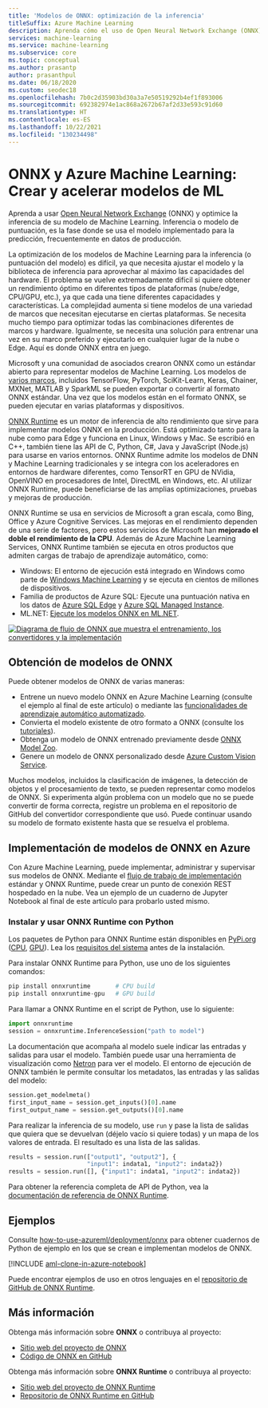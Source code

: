 ```yaml
---
title: 'Modelos de ONNX: optimización de la inferencia'
titleSuffix: Azure Machine Learning
description: Aprenda cómo el uso de Open Neural Network Exchange (ONNX) puede ayudarle a optimizar la inferencia del modelo de Machine Learning.
services: machine-learning
ms.service: machine-learning
ms.subservice: core
ms.topic: conceptual
ms.author: prasantp
author: prasanthpul
ms.date: 06/18/2020
ms.custom: seodec18
ms.openlocfilehash: 7b0c2d35903bd30a3a7e50519292b4ef1f893006
ms.sourcegitcommit: 692382974e1ac868a2672b67af2d33e593c91d60
ms.translationtype: HT
ms.contentlocale: es-ES
ms.lasthandoff: 10/22/2021
ms.locfileid: "130234498"
---
```

# <a name="onnx-and-azure-machine-learning-create-and-accelerate-ml-models"></a>ONNX y Azure Machine Learning: Crear y acelerar modelos de ML

Aprenda a usar [Open Neural Network Exchange](https://onnx.ai) (ONNX) y optimice la inferencia de su modelo de Machine Learning. Inferencia o modelo de puntuación, es la fase donde se usa el modelo implementado para la predicción, frecuentemente en datos de producción. 

La optimización de los modelos de Machine Learning para la inferencia (o puntuación del modelo) es difícil, ya que necesita ajustar el modelo y la biblioteca de inferencia para aprovechar al máximo las capacidades del hardware. El problema se vuelve extremadamente difícil si quiere obtener un rendimiento óptimo en diferentes tipos de plataformas (nube/edge, CPU/GPU, etc.), ya que cada una tiene diferentes capacidades y características. La complejidad aumenta si tiene modelos de una variedad de marcos que necesitan ejecutarse en ciertas plataformas. Se necesita mucho tiempo para optimizar todas las combinaciones diferentes de marcos y hardware. Igualmente, se necesita una solución para entrenar una vez en su marco preferido y ejecutarlo en cualquier lugar de la nube o Edge. Aquí es donde ONNX entra en juego.

Microsoft y una comunidad de asociados crearon ONNX como un estándar abierto para representar modelos de Machine Learning. Los modelos de [varios marcos](https://onnx.ai/supported-tools), incluidos TensorFlow, PyTorch, SciKit-Learn, Keras, Chainer, MXNet, MATLAB y SparkML se pueden exportar o convertir al formato ONNX estándar. Una vez que los modelos están en el formato ONNX, se pueden ejecutar en varias plataformas y dispositivos.

[ONNX Runtime](https://onnxruntime.ai) es un motor de inferencia de alto rendimiento que sirve para implementar modelos ONNX en la producción. Está optimizado tanto para la nube como para Edge y funciona en Linux, Windows y Mac. Se escribió en C++, también tiene las API de C, Python, C#, Java y JavaScript (Node.js) para usarse en varios entornos. ONNX Runtime admite los modelos de DNN y Machine Learning tradicionales y se integra con los aceleradores en entornos de hardware diferentes, como TensorRT en GPU de NVidia, OpenVINO en procesadores de Intel, DirectML en Windows, etc. Al utilizar ONNX Runtime, puede beneficiarse de las amplias optimizaciones, pruebas y mejoras de producción.

ONNX Runtime se usa en servicios de Microsoft a gran escala, como Bing, Office y Azure Cognitive Services. Las mejoras en el rendimiento dependen de una serie de factores, pero estos servicios de Microsoft han __mejorado el doble el rendimiento de la CPU__. Además de Azure Machine Learning Services, ONNX Runtime también se ejecuta en otros productos que admiten cargas de trabajo de aprendizaje automático, como:
+ Windows: El entorno de ejecución está integrado en Windows como parte de [Windows Machine Learning](/windows/ai/windows-ml/) y se ejecuta en cientos de millones de dispositivos. 
+ Familia de productos de Azure SQL: Ejecute una puntuación nativa en los datos de [Azure SQL Edge](../azure-sql-edge/onnx-overview.md) y [Azure SQL Managed Instance](../azure-sql/managed-instance/machine-learning-services-overview.md).
+ ML.NET: [Ejecute los modelos ONNX en ML.NET](/dotnet/machine-learning/tutorials/object-detection-onnx).


[![Diagrama de flujo de ONNX que muestra el entrenamiento, los convertidores y la implementación](./media/concept-onnx/onnx.png)](././media/concept-onnx/onnx.png#lightbox)

## <a name="get-onnx-models"></a>Obtención de modelos de ONNX

Puede obtener modelos de ONNX de varias maneras:
+ Entrene un nuevo modelo ONNX en Azure Machine Learning (consulte el ejemplo al final de este artículo) o mediante las [funcionalidades de aprendizaje automático automatizado](concept-automated-ml.md#automl--onnx).
+ Convierta el modelo existente de otro formato a ONNX (consulte los [tutoriales](https://github.com/onnx/tutorials)). 
+ Obtenga un modelo de ONNX entrenado previamente desde [ONNX Model Zoo](https://github.com/onnx/models).
+ Genere un modelo de ONNX personalizado desde [Azure Custom Vision Service](../cognitive-services/custom-vision-service/index.yml). 

Muchos modelos, incluidos la clasificación de imágenes, la detección de objetos y el procesamiento de texto, se pueden representar como modelos de ONNX. Si experimenta algún problema con un modelo que no se puede convertir de forma correcta, registre un problema en el repositorio de GitHub del convertidor correspondiente que usó. Puede continuar usando su modelo de formato existente hasta que se resuelva el problema.

## <a name="deploy-onnx-models-in-azure"></a>Implementación de modelos de ONNX en Azure

Con Azure Machine Learning, puede implementar, administrar y supervisar sus modelos de ONNX. Mediante el [flujo de trabajo de implementación](concept-model-management-and-deployment.md) estándar y ONNX Runtime, puede crear un punto de conexión REST hospedado en la nube. Vea un ejemplo de un cuaderno de Jupyter Notebook al final de este artículo para probarlo usted mismo. 

### <a name="install-and-use-onnx-runtime-with-python"></a>Instalar y usar ONNX Runtime con Python

Los paquetes de Python para ONNX Runtime están disponibles en [PyPi.org](https://pypi.org) ([CPU](https://pypi.org/project/onnxruntime), [GPU](https://pypi.org/project/onnxruntime-gpu)). Lea los [requisitos del sistema](https://github.com/Microsoft/onnxruntime#system-requirements) antes de la instalación. 

 Para instalar ONNX Runtime para Python, use uno de los siguientes comandos: 
```python   
pip install onnxruntime       # CPU build
pip install onnxruntime-gpu   # GPU build
```

Para llamar a ONNX Runtime en el script de Python, use lo siguiente:    
```python
import onnxruntime
session = onnxruntime.InferenceSession("path to model")
```

La documentación que acompaña al modelo suele indicar las entradas y salidas para usar el modelo. También puede usar una herramienta de visualización como [Netron](https://github.com/lutzroeder/Netron) para ver el modelo. El entorno de ejecución de ONNX también le permite consultar los metadatos, las entradas y las salidas del modelo:    
```python
session.get_modelmeta()
first_input_name = session.get_inputs()[0].name
first_output_name = session.get_outputs()[0].name
```

Para realizar la inferencia de su modelo, use `run` y pase la lista de salidas que quiera que se devuelvan (déjelo vacío si quiere todas) y un mapa de los valores de entrada. El resultado es una lista de las salidas.  
```python
results = session.run(["output1", "output2"], {
                      "input1": indata1, "input2": indata2})
results = session.run([], {"input1": indata1, "input2": indata2})
```

Para obtener la referencia completa de API de Python, vea la [documentación de referencia de ONNX Runtime](https://onnxruntime.ai/docs/api/python/api_summary.html).  

## <a name="examples"></a>Ejemplos
Consulte [how-to-use-azureml/deployment/onnx](https://github.com/Azure/MachineLearningNotebooks/blob/master/how-to-use-azureml/deployment/onnx) para obtener cuadernos de Python de ejemplo en los que se crean e implementan modelos de ONNX.

[!INCLUDE [aml-clone-in-azure-notebook](../../includes/aml-clone-for-examples.md)]

Puede encontrar ejemplos de uso en otros lenguajes en el [repositorio de GitHub de ONNX Runtime](https://github.com/microsoft/onnxruntime/tree/master/samples).

## <a name="more-info"></a>Más información

Obtenga más información sobre **ONNX** o contribuya al proyecto:
+ [Sitio web del proyecto de ONNX](https://onnx.ai)
+ [Código de ONNX en GitHub](https://github.com/onnx/onnx)

Obtenga más información sobre **ONNX Runtime** o contribuya al proyecto:
+ [Sitio web del proyecto de ONNX Runtime](https://onnxruntime.ai)
+ [Repositorio de ONNX Runtime en GitHub](https://github.com/Microsoft/onnxruntime)
